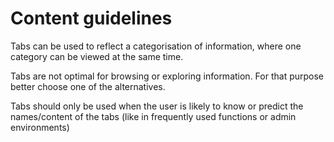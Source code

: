 # Content guidelines

Tabs can be used to reflect a categorisation of information, where one category can be viewed at the same time.

Tabs are not optimal for browsing or exploring information. For that purpose better choose one of the alternatives.

Tabs should only be used when the user is likely to know or predict the names/content of the tabs (like in frequently used functions or admin environments)

